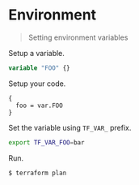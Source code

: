# Environment
> Setting environment variables


Setup a variable.

```terraform
variable "FOO" {}
```

Setup your code.

```
{
  foo = var.FOO
}
```

Set the variable using `TF_VAR_` prefix.

```sh
export TF_VAR_FOO=bar
```

Run.

```sh
$ terraform plan
```
